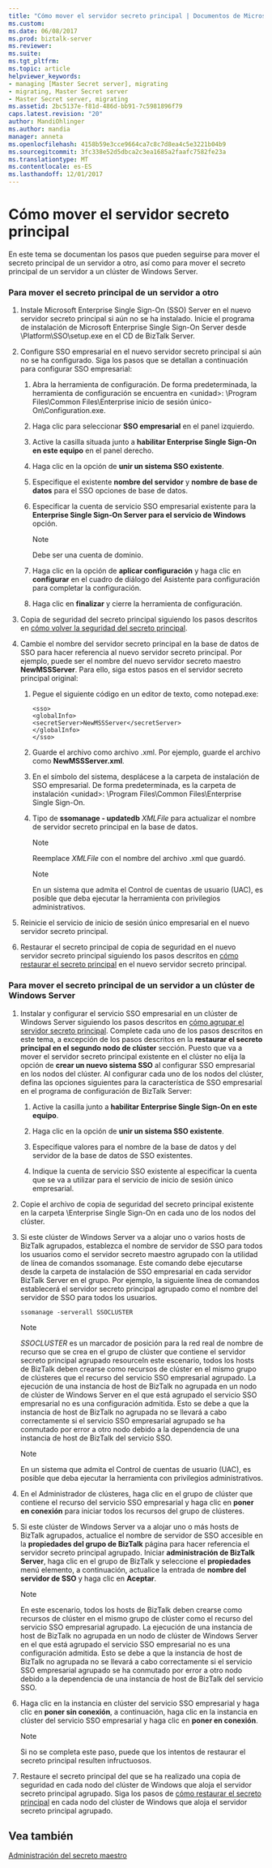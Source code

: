 ```yaml
---
title: "Cómo mover el servidor secreto principal | Documentos de Microsoft"
ms.custom: 
ms.date: 06/08/2017
ms.prod: biztalk-server
ms.reviewer: 
ms.suite: 
ms.tgt_pltfrm: 
ms.topic: article
helpviewer_keywords:
- managing [Master Secret server], migrating
- migrating, Master Secret server
- Master Secret server, migrating
ms.assetid: 2bc5137e-f81d-486d-bb91-7c5981896f79
caps.latest.revision: "20"
author: MandiOhlinger
ms.author: mandia
manager: anneta
ms.openlocfilehash: 4158b59e3cce9664ca7c8c7d8ea4c5e3221b04b9
ms.sourcegitcommit: 3fc338e52d5dbca2c3ea1685a2faafc7582fe23a
ms.translationtype: MT
ms.contentlocale: es-ES
ms.lasthandoff: 12/01/2017
---
```

# <a name="how-to-move-the-master-secret-server"></a>Cómo mover el servidor secreto principal
En este tema se documentan los pasos que pueden seguirse para mover el secreto principal de un servidor a otro, así como para mover el secreto principal de un servidor a un clúster de Windows Server.  
  
### <a name="to-move-the-master-secret-from-one-server-to-another-server"></a>Para mover el secreto principal de un servidor a otro  
  
1.  Instale Microsoft Enterprise Single Sign-On (SSO) Server en el nuevo servidor secreto principal si aún no se ha instalado. Inicie el programa de instalación de Microsoft Enterprise Single Sign-On Server desde \Platform\SSO\setup.exe en el CD de BizTalk Server.  
  
2.  Configure SSO empresarial en el nuevo servidor secreto principal si aún no se ha configurado. Siga los pasos que se detallan a continuación para configurar SSO empresarial:  
  
    1.  Abra la herramienta de configuración. De forma predeterminada, la herramienta de configuración se encuentra en \<unidad\>: \Program Files\Common Files\Enterprise inicio de sesión único-On\Configuration.exe.  
  
    2.  Haga clic para seleccionar **SSO empresarial** en el panel izquierdo.  
  
    3.  Active la casilla situada junto a **habilitar Enterprise Single Sign-On en este equipo** en el panel derecho.  
  
    4.  Haga clic en la opción de **unir un sistema SSO existente**.  
  
    5.  Especifique el existente **nombre del servidor** y **nombre de base de datos** para el SSO opciones de base de datos.  
  
    6.  Especificar la cuenta de servicio SSO empresarial existente para la **Enterprise Single Sign-On Server para el servicio de Windows** opción.  
  
        > [!NOTE]
        >  Debe ser una cuenta de dominio.  
  
    7.  Haga clic en la opción de **aplicar configuración** y haga clic en **configurar** en el cuadro de diálogo del Asistente para configuración para completar la configuración.  
  
    8.  Haga clic en **finalizar** y cierre la herramienta de configuración.  
  
3.  Copia de seguridad del secreto principal siguiendo los pasos descritos en [cómo volver la seguridad del secreto principal](../core/how-to-back-up-the-master-secret.md).  
  
4.  Cambie el nombre del servidor secreto principal en la base de datos de SSO para hacer referencia al nuevo servidor secreto principal. Por ejemplo, puede ser el nombre del nuevo servidor secreto maestro **NewMSSServer**. Para ello, siga estos pasos en el servidor secreto principal original:  
  
    1.  Pegue el siguiente código en un editor de texto, como notepad.exe:  
  
        ```  
        <sso>  
        <globalInfo>  
        <secretServer>NewMSSServer</secretServer>  
        </globalInfo>  
        </sso>  
        ```  
  
    2.  Guarde el archivo como archivo .xml. Por ejemplo, guarde el archivo como **NewMSSServer.xml**.  
  
    3.  En el símbolo del sistema, desplácese a la carpeta de instalación de SSO empresarial. De forma predeterminada, es la carpeta de instalación \<unidad\>: \Program Files\Common Files\Enterprise Single Sign-On.  
  
    4.  Tipo de **ssomanage - updatedb** *XMLFile* para actualizar el nombre de servidor secreto principal en la base de datos.  
  
        > [!NOTE]
        >  Reemplace *XMLFile* con el nombre del archivo .xml que guardó.  
  
        > [!NOTE]
        >  En un sistema que admita el Control de cuentas de usuario (UAC), es posible que deba ejecutar la herramienta con privilegios administrativos.  
  
5.  Reinicie el servicio de inicio de sesión único empresarial en el nuevo servidor secreto principal.  
  
6.  Restaurar el secreto principal de copia de seguridad en el nuevo servidor secreto principal siguiendo los pasos descritos en [cómo restaurar el secreto principal](../core/how-to-restore-the-master-secret.md) en el nuevo servidor secreto principal.  
  
### <a name="to-move-the-master-secret-from-one-server-to-a-windows-server-cluster"></a>Para mover el secreto principal de un servidor a un clúster de Windows Server  
  
1.  Instalar y configurar el servicio SSO empresarial en un clúster de Windows Server siguiendo los pasos descritos en [cómo agrupar el servidor secreto principal](../core/how-to-cluster-the-master-secret-server1.md). Complete cada uno de los pasos descritos en este tema, a excepción de los pasos descritos en la **restaurar el secreto principal en el segundo nodo de clúster** sección. Puesto que va a mover el servidor secreto principal existente en el clúster no elija la opción de **crear un nuevo sistema SSO** al configurar SSO empresarial en los nodos del clúster. Al configurar cada uno de los nodos del clúster, defina las opciones siguientes para la característica de SSO empresarial en el programa de configuración de BizTalk Server:  
  
    1.  Active la casilla junto a **habilitar Enterprise Single Sign-On en este equipo**.  
  
    2.  Haga clic en la opción de **unir un sistema SSO existente**.  
  
    3.  Especifique valores para el nombre de la base de datos y del servidor de la base de datos de SSO existentes.  
  
    4.  Indique la cuenta de servicio SSO existente al especificar la cuenta que se va a utilizar para el servicio de inicio de sesión único empresarial.  
  
2.  Copie el archivo de copia de seguridad del secreto principal existente en la carpeta \Enterprise Single Sign-On en cada uno de los nodos del clúster.  
  
3.  Si este clúster de Windows Server va a alojar uno o varios hosts de BizTalk agrupados, establezca el nombre de servidor de SSO para todos los usuarios como el servidor secreto maestro agrupado con la utilidad de línea de comandos ssomanage. Este comando debe ejecutarse desde la carpeta de instalación de SSO empresarial en cada servidor BizTalk Server en el grupo. Por ejemplo, la siguiente línea de comandos establecerá el servidor secreto principal agrupado como el nombre del servidor de SSO para todos los usuarios.  
  
    ```  
    ssomanage -serverall SSOCLUSTER  
    ```  
  
    > [!NOTE]
    >  *SSOCLUSTER* es un marcador de posición para la red real de nombre de recurso que se crea en el grupo de clúster que contiene el servidor secreto principal agrupado resourceIn este escenario, todos los hosts de BizTalk deben crearse como recursos de clúster en el mismo grupo de clústeres que el recurso del servicio SSO empresarial agrupado. La ejecución de una instancia de host de BizTalk no agrupada en un nodo de clúster de Windows Server en el que está agrupado el servicio SSO empresarial no es una configuración admitida. Esto se debe a que la instancia de host de BizTalk no agrupada no se llevará a cabo correctamente si el servicio SSO empresarial agrupado se ha conmutado por error a otro nodo debido a la dependencia de una instancia de host de BizTalk del servicio SSO.  
  
    > [!NOTE]
    >  En un sistema que admita el Control de cuentas de usuario (UAC), es posible que deba ejecutar la herramienta con privilegios administrativos.  
  
4.  En el Administrador de clústeres, haga clic en el grupo de clúster que contiene el recurso del servicio SSO empresarial y haga clic en **poner en conexión** para iniciar todos los recursos del grupo de clústeres.  
  
5.  Si este clúster de Windows Server va a alojar uno o más hosts de BizTalk agrupados, actualice el nombre de servidor de SSO accesible en la **propiedades del grupo de BizTalk** página para hacer referencia el servidor secreto principal agrupado. Iniciar **administración de BizTalk Server**, haga clic en el grupo de BizTalk y seleccione el **propiedades** menú elemento, a continuación, actualice la entrada de **nombre del servidor de SSO** y haga clic en  **Aceptar**.  
  
    > [!NOTE]
    >  En este escenario, todos los hosts de BizTalk deben crearse como recursos de clúster en el mismo grupo de clúster como el recurso del servicio SSO empresarial agrupado. La ejecución de una instancia de host de BizTalk no agrupada en un nodo de clúster de Windows Server en el que está agrupado el servicio SSO empresarial no es una configuración admitida. Esto se debe a que la instancia de host de BizTalk no agrupada no se llevará a cabo correctamente si el servicio SSO empresarial agrupado se ha conmutado por error a otro nodo debido a la dependencia de una instancia de host de BizTalk del servicio SSO.  
  
6.  Haga clic en la instancia en clúster del servicio SSO empresarial y haga clic en **poner sin conexión**, a continuación, haga clic en la instancia en clúster del servicio SSO empresarial y haga clic en **poner en conexión**.  
  
    > [!NOTE]
    >  Si no se completa este paso, puede que los intentos de restaurar el secreto principal resulten infructuosos.  
  
7.  Restaure el secreto principal del que se ha realizado una copia de seguridad en cada nodo del clúster de Windows que aloja el servidor secreto principal agrupado. Siga los pasos de [cómo restaurar el secreto principal](../core/how-to-restore-the-master-secret.md) en cada nodo del clúster de Windows que aloja el servidor secreto principal agrupado.  
  
## <a name="see-also"></a>Vea también  
 [Administración del secreto maestro](../core/managing-the-master-secret.md)